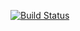 [![Build Status](https://travis-ci.org/roastedfrost/redux-datastore.svg?branch=master)](https://travis-ci.org/roastedfrost/redux-datastore)